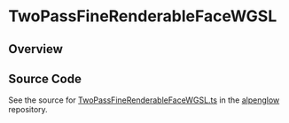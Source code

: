 # TwoPassFineRenderableFaceWGSL

## Overview





## Source Code

See the source for [TwoPassFineRenderableFaceWGSL.ts](https://github.com/phetsims/alpenglow/blob/main/js/webgpu/wgsl/rasterize-two-pass/TwoPassFineRenderableFaceWGSL.ts) in the [alpenglow](https://github.com/phetsims/alpenglow) repository.
